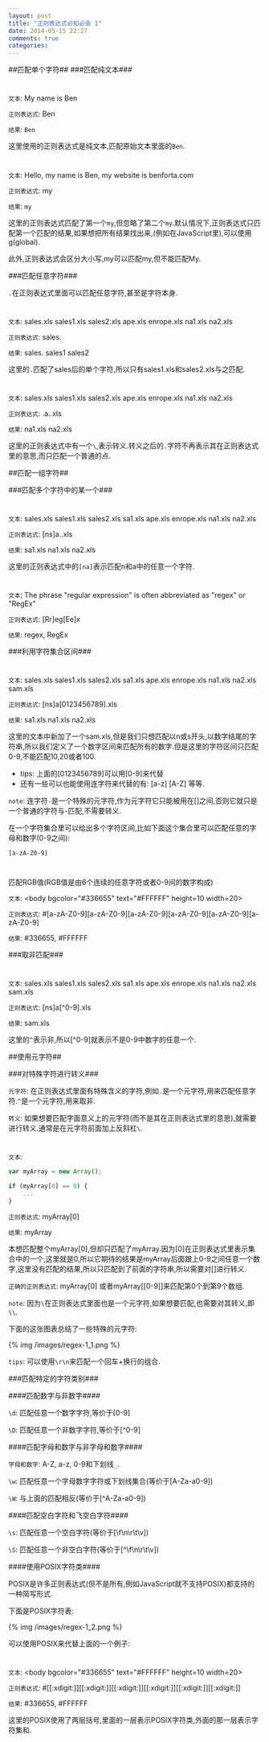 ```yaml
---
layout: post
title: "正则表达式必知必会 1"
date: 2014-05-15 22:27
comments: true
categories: 
---
```

##匹配单个字符##
###匹配纯文本###

#

`文本`: My name is Ben

`正则表达式`:  Ben

`结果`: `Ben`

这里使用的正则表达式是纯文本,匹配原始文本里面的`Ben`.


<!-- more -->

#

`文本`: Hello, my name is Ben, my website is benforta.com

`正则表达式`:  my

`结果`: `my`

这里的正则表达式匹配了第一个`my`,但忽略了第二个`my`.默认情况下,正则表达式只匹配第一个匹配的结果,如果想把所有结果找出来,(例如在JavaScript里),可以使用g(global).

此外,正则表达式会区分大小写,my可以匹配my,但不能匹配My.

###匹配任意字符###

`.`在正则表达式里面可以匹配任意字符,甚至是字符本身.

#

`文本`: sales.xls  sales1.xls   sales2.xls   ape.xls   enrope.xls   na1.xls  na2.xls

`正则表达式`: sales.

`结果`: sales.  sales1  sales2

这里的`.`匹配了sales后的单个字符,所以只有sales1.xls和sales2.xls与之匹配.

#

`文本`: sales.xls  sales1.xls   sales2.xls   ape.xls   enrope.xls   na1.xls  na2.xls 

`正则表达式`: .a.\.xls

`结果`: na1.xls  na2.xls

这里的正则表达式中有一个`\`,表示转义.转义之后的`.`字符不再表示其在正则表达式里的意思,而只匹配一个普通的点.


##匹配一组字符##

###匹配多个字符中的某一个###

#

`文本`: sales.xls  sales1.xls   sales2.xls  sa1.xls  ape.xls   enrope.xls   na1.xls  na2.xls 

`正则表达式`: [ns]a.\.xls

`结果`: sa1.xls  na1.xls  na2.xls 

这里的正则表达式中的`[na]`表示匹配n和a中的任意一个字符.

#

`文本`: The phrase "regular expression" is often abbreviated as "regex" or "RegEx"

`正则表达式`: [Rr]eg[Ee]x

`结果`: regex, RegEx


###利用字符集合区间###

#

`文本`: sales.xls  sales1.xls   sales2.xls  sa1.xls  ape.xls   enrope.xls   na1.xls  na2.xls  sam.xls

`正则表达式`: [ns]a[0123456789]\.xls

`结果`: sa1.xls  na1.xls  na2.xls 

这里的文本中新加了一个sam.xls,但是我们只想匹配以n或s开头,以数字结尾的字符串,所以我们定义了一个数字区间来匹配所有的数字.但是这里的字符区间只匹配0-9,不能匹配10,20或者100.

* tips: 上面的[0123456789]可以用[0-9]来代替
* 还有一些可以也能使用连字符来代替的有: [a-z] [A-Z] 等等.

`note`: 连字符`-`是一个特殊的元字符,作为元字符它只能被用在[]之间,否则它就只是一个普通的字符与-匹配,不需要转义.

在一个字符集合里可以给出多个字符区间,比如下面这个集合里可以匹配任意的字母和数字(0-9之间):

`[a-zA-Z0-9]`


#

匹配RGB值(RGB值是由6个连续的任意字符或者0-9间的数字构成)

`文本`: \<body bgcolor="#336655" text="#FFFFFF" height=10 width=20>

`正则表达式`: #[a-zA-Z0-9][a-zA-Z0-9][a-zA-Z0-9][a-zA-Z0-9][a-zA-Z0-9][a-zA-Z0-9]

`结果`: #336655, #FFFFFF


###取非匹配###

#

`文本`: sales.xls  sales1.xls   sales2.xls  sa1.xls  ape.xls   enrope.xls   na1.xls  na2.xls  sam.xls

`正则表达式`: [ns]a[\^0-9]\.xls

`结果`: sam.xls

这里的`^`表示非,所以[\^0-9]就表示不是0-9中数字的任意一个.


##使用元字符##

###对特殊字符进行转义###

`元字符`: 在正则表达式里面有特殊含义的字符,例如`.`是一个元字符,用来匹配任意字符.`^`是一个元字符,用来取非.

`转义`: 如果想要匹配字面意义上的元字符(而不是其在正则表达式里的意思),就需要进行转义.通常是在元字符前面加上反斜杠`\`.

# 

`文本`:

```javascript
var myArray = new Array();

if (myArray[0] == 0) {
	...}
```

`正则表达式`: myArray[0]

`结果`: myArray

本想匹配整个myArray[0],但却只匹配了myArray.因为[0]在正则表达式里表示集合中的一个,这里就是0,所以它期待的结果是myArray后面跟上0-9之间任意一个数字,这里没有匹配的结果,所以只匹配到了前面的字符串,所以需要对[]进行转义.

`正确的正则表达式`: myArray\[0\] 或者myArray\[[0-9]\]来匹配第0个到第9个数组.

`note`: 因为`\`在正则表达式里面也是一个元字符,如果想要匹配\,也需要对其转义,即`\\`.

下面的这张图表总结了一些特殊的元字符:

 {% img /images/regex-1_1.png %}
 
`tips`: 可以使用`\r\n`来匹配一个回车+换行的组合.


###匹配特定的字符类别###

####匹配数字与非数字####

`\d`: 匹配任意一个数字字符,等价于[0-9]

`\D`: 匹配任意一个非数字字符,等价于[\^0-9]

####匹配字母和数字与非字母和数字####

`字母和数字`: A-Z, a-z, 0-9和下划线`_`.

`\w`: 匹配任意一个字母数字字符或下划线集合(等价于[A-Za-a0-9])

`\W`: 与上面的匹配相反(等价于[\^A-Za-a0-9])

####匹配空白字符和飞空白字符####

`\s`: 匹配任意一个空白字符(等价于[\f\n\r\t\v])

`\S`: 匹配任意一个非空白字符(等价于[\^\f\n\r\t\v])
 
####使用POSIX字符类####

POSIX是许多正则表达式(但不是所有,例如JavaScript就不支持POSIX)都支持的一种简写形式.

下面是POSIX字符表:

 {% img /images/regex-1_2.png %}

可以使用POSIX来代替上面的一个例子:
 
#

`文本`: \<body bgcolor="#336655" text="#FFFFFF" height=10 width=20>

`正则表达式`: #[[:xdigit:]][[:xdigit:]][[:xdigit:]][[:xdigit:]][[:xdigit:]][[:xdigit:]]

`结果`: #336655, #FFFFFF

这里的POSIX使用了两层括号,里面的一层表示POSIX字符类,外面的那一层表示字符集和.